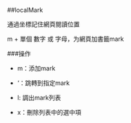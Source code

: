 ##localMark

通過坐標記住網頁閱讀位置

m + 單個 數字 或 字母，为網頁加書籤mark

###操作

- m：添加mark

- ‘：跳轉到指定mark

- l: 調出mark列表

- x：刪除列表中的選中項